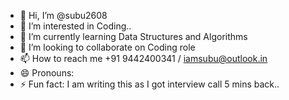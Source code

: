 - 👋 Hi, I’m @subu2608
- 👀 I’m interested in Coding..
- 🌱 I’m currently learning Data Structures and Algorithms
- 💞️ I’m looking to collaborate on Coding role
- 📫 How to reach me +91 9442400341 / iamsubu@outlook.in
- 😄 Pronouns: 
- ⚡ Fun fact: I am writing this as I got interview call 5 mins back..

<!---
subu2608/subu2608 is a ✨ special ✨ repository because its `README.md` (this file) appears on your GitHub profile.
You can click the Preview link to take a look at your changes.
--->
